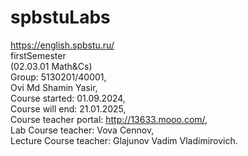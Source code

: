 # spbstuLabs
https://english.spbstu.ru/
<br>
firstSemester
<br>
(02.03.01 Math&Cs)
<br>
Group: 5130201/40001,
<br>
Ovi Md Shamin Yasir,
<br>
Course started: 01.09.2024,
<br>
Course will end: 21.01.2025,
<br>
Course teacher portal: http://13633.mooo.com/,
<br>
Lab Course teacher: Vova Cennov,
<br>
Lecture Course teacher: Glajunov Vadim Vladimirovich.
